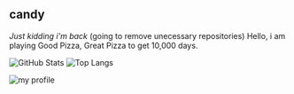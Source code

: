 ## candy
*Just kidding i'm back*
(going to remove unecessary repositories)
Hello, i am playing Good Pizza, Great Pizza to get 10,000 days.

![GitHub Stats](https://github-readme-stats.vercel.app/api?username=realcandyuwu&theme=light&show_icons=true)
![Top Langs](https://github-readme-stats.vercel.app/api/top-langs/?username=realcandyuwu&theme=light)

![my profile]((https://avatars.githubusercontent.com/u/69337817?v=4&size=288))

